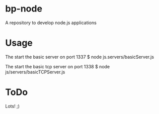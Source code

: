 bp-node
=======

A repository to develop node.js applications

Usage
========

The start the basic server on port 1337
$ node js.servers/basicServer.js

The start the basic tcp server on port 1338
$ node js/servers/basicTCPServer.js


ToDo
==========

Lots! ;)
